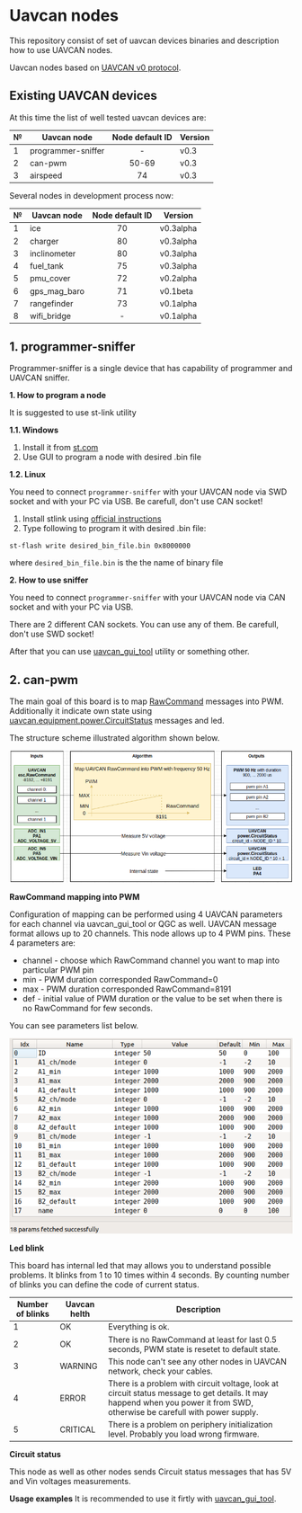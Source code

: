 
# Uavcan nodes

This repository consist of set of uavcan devices binaries and description how to use UAVCAN nodes.

Uavcan nodes based on [UAVCAN v0 protocol](https://legacy.uavcan.org/).

## Existing UAVCAN devices

At this time the list of well tested uavcan devices are:


| № | Uavcan node        | Node default ID | Version    |
| - | ------------------ |:---------------:| ---------- |
| 1 | programmer-sniffer | -               | v0.3       |
| 2 | can-pwm            | 50-69           | v0.3       |
| 3 | airspeed           | 74              | v0.3       |

Several nodes in development process now:

| № | Uavcan node        | Node default ID | Version    |
| - | ------------------ |:---------------:| ---------- |
| 1 | ice                | 70              | v0.3alpha  |
| 2 | charger            | 80              | v0.3alpha  |
| 3 | inclinometer       | 80              | v0.3alpha  |
| 4 | fuel_tank          | 75              | v0.3alpha  |
| 5 | pmu_cover          | 72              | v0.2alpha  |
| 6 | gps_mag_baro       | 71              | v0.1beta   |
| 7 | rangefinder        | 73              | v0.1alpha  |
| 8 | wifi_bridge        | -               | v0.1alpha  |


## 1. programmer-sniffer

Programmer-sniffer is a single device that has capability of programmer and UAVCAN sniffer.

**1. How to program a node**

It is suggested to use st-link utility

**1.1. Windows**

1. Install it from [st.com](https://www.st.com/en/development-tools/stsw-link004.html)
2. Use GUI to program a node with desired .bin file


**1.2. Linux**

You need to connect `programmer-sniffer` with  your UAVCAN node via SWD socket and with your PC via USB. Be carefull, don't use CAN socket!

1. Install stlink using [official instructions](https://github.com/stlink-org/stlink#installation)
2. Type following to program it with desired .bin file:

```
st-flash write desired_bin_file.bin 0x8000000
```

where `desired_bin_file.bin` is the the name of binary file

**2. How to use sniffer**

You need to connect `programmer-sniffer` with  your UAVCAN node via CAN socket and with your PC via USB.

There are 2 different CAN sockets. You can use any of them. Be carefull, don't use SWD socket!

After that you can use [uavcan_gui_tool](https://github.com/UAVCAN/gui_tool) utility or something other.

## 2. can-pwm


The main goal of this board is to map [RawCommand](https://legacy.uavcan.org/Specification/7._List_of_standard_data_types/#rawcommand) messages into PWM. Additionally it indicate own state using [uavcan.equipment.power.CircuitStatus](https://legacy.uavcan.org/Specification/7._List_of_standard_data_types/#circuitstatus) messages and led.

The structure scheme illustrated algorithm shown below.

![scheme](doc/can_pwm/can_pwm_scheme.png?raw=true "scheme")

**RawCommand mapping into PWM**

Configuration of mapping can be performed using 4 UAVCAN parameters for each channel via uavcan_gui_tool or QGC as well. UAVCAN message format allows up to 20 channels. This node allows up to 4 PWM pins. These 4 parameters are:

- channel - choose which RawCommand channel you want to map into particular PWM pin
- min - PWM duration corresponded RawCommand=0
- max - PWM duration corresponded RawCommand=8191
- def - initial value of PWM duration or the value to be set when there is no RawCommand for few seconds.

You can see parameters list below.

![scheme](doc/can_pwm/can_pwm_params.png?raw=true "scheme")

**Led blink**

This board has internal led that may allows you to understand possible problems. It blinks from 1 to 10 times within 4 seconds. By counting number of blinks you can define the code of current status.

| Number of blinks | Uavcan helth   | Description                     |
| ---------------- | -------------- | ------------------------------- |
| 1                | OK             | Everything is ok.                |
| 2                | OK             | There is no RawCommand at least for last 0.5 seconds, PWM state is resetet to default state. |
| 3                | WARNING        | This node can't see any other nodes in UAVCAN network, check your cables. |
| 4                | ERROR          | There is a problem with circuit voltage, look at circuit status message to get details. It may happend when you power it from SWD, otherwise be carefull with power supply. |
| 5                | CRITICAL       | There is a problem on periphery initialization level. Probably you load wrong firmware. |


**Circuit status**

This node as well as other nodes sends Circuit status messages that has 5V and Vin voltages measurements.

**Usage examples**
It is recommended to use it firtly with [uavcan_gui_tool](https://github.com/UAVCAN/gui_tool).
